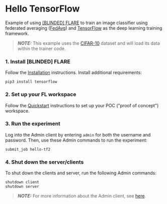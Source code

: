# Hello TensorFlow

Example of using [[BLINDED] FLARE](https://flare.readthedocs.io/en/main/index.html) to train an image classifier using federated averaging ([FedAvg]([FedAvg](https://arxiv.org/abs/1602.05629))) and [TensorFlow](https://tensorflow.org/) as the deep learning training framework.

> **_NOTE:_** This example uses the [CIFAR-10](https://www.cs.toronto.edu/~kriz/cifar.html) dataset and will load its data within the trainer code.

### 1. Install [BLINDED] FLARE

Follow the [Installation](https://flare.readthedocs.io/en/main/quickstart.html) instructions.
Install additional requirements:

```
pip3 install tensorflow
```

### 2. Set up your FL workspace

Follow the [Quickstart](https://flare.readthedocs.io/en/main/quickstart.html) instructions to set up your POC ("proof of concept") workspace.

### 3. Run the experiment

Log into the Admin client by entering `admin` for both the username and password.
Then, use these Admin commands to run the experiment:

```
submit_job hello-tf2
```

### 4. Shut down the server/clients

To shut down the clients and server, run the following Admin commands:
```
shutdown client
shutdown server
```

> **_NOTE:_** For more information about the Admin client, see [here](https://flare.readthedocs.io/en/main/user_guide/operation.html).
